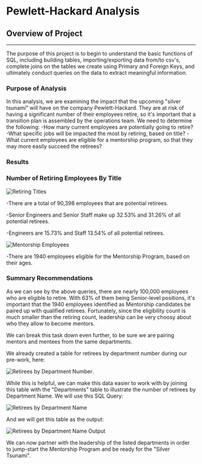 # Pewlett-Hackard Analysis

## Overview of Project
---
The purpose of this project is to begin to understand the basic functions of SQL, including building tables, importing/exporting data from/to csv's, complete joins on the tables we create using Primary and Foreign Keys, and ultimately conduct queries on the data to extract meaningful information.   


### Purpose of Analysis
In this analysis, we are examining the impact that the upcoming "silver tsunami" will have on the company Pewlett-Hackard.  They are at risk of having a significant number of their employees retire, so it's important that a transition plan is assembled by the operations team.  We need to determine the following:
-How many current employees are potentially going to retire?
-What specific jobs will be impacted the most by retiring, based on title?
-What current employees are eligible for a mentorship program, so that they may more easily succeed the retirees?

### Results 

### Number of Retiring Employees By Title 

![Retiring Titles]("Images/Retiring_Titles.png")

-There are a total of 90,398 employees that are potential retirees.

-Senior Engineers and Senior Staff make up 32.53% and 31.26% of all potential retirees.  

-Engineers are 15.73% and Staff 13.54% of all potential retirees.  

![Mentorship Employees](https://github.com/davidfashbinder/Pewlett-Hackard-Analysis/blob/main/Images/Mentorship_Eligibility.pn)

-There are 1940 employees eligible for the Mentorship Program, based on their ages.  


### Summary Recommendations

As we can see by the above queries, there are nearly 100,000 employees who are eligible to retire.  With 63% of them being Senior-level positions, it's important that the 1940 employees identified as Mentorship candidates be paired up with qualified retirees.  Fortunately, since the eligibility count is much smaller than the retiring count, leadership can be very choosy about who they allow to become mentors.  

We can break this task down even further, to be sure we are pairing mentors and mentees from the same departments.

We already created a table for retirees by department number during our pre-work, here:

![Retirees by Department Number]("Images/Retire_By_Dept.png").

While this is helpful, we can make this data easier to work with by joining this table with the "Departments" table to illustrate the number of retirees by Department Name. We will use this SQL Query:

![Retirees by Department Name]("Images/SQL_query_Retire_by_Dept_Name.png")

And we will get this table as the output:

![Retirees by Department Name Output]("Images/Retire_by_Dept_Name.png")

We can now partner with the leadership of the listed departments in order to jump-start the Mentorship Program and be ready for the "Silver Tsunami".
